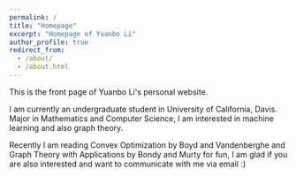 ```yaml
---
permalink: /
title: "Homepage"
excerpt: "Homepage of Yuanbo Li"
author_profile: true
redirect_from: 
  - /about/
  - /about.html
---
```


This is the front page of Yuanbo Li's personal website.

I am currently an undergraduate student in University of California, Davis. Major in Mathematics and Computer Science, I am interested in machine learning and also graph theory.

Recently I am reading Convex Optimization by Boyd and Vandenberghe and Graph Theory with Applications by Bondy and Murty for fun, I am glad if you are also interested and want to communicate with me via email :)

